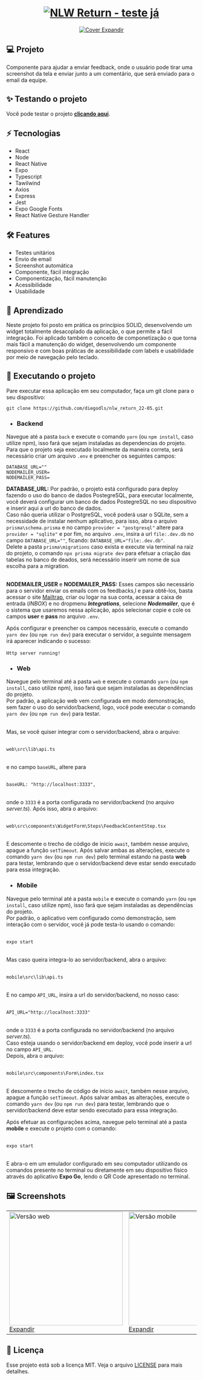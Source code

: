 <h1 dir="auto" align="center">
<a 
   target="_blank" 
   alt="NLW Return - teste já" 
   title="NLW Return - teste já"
   href="http://nlw-return-22-05.vercel.app/"> 
  <img 
     alt="NLW Return - teste já" 
     title="NLW Return - teste já"
     style="max-width: 100%; height="80"" 
     src="https://github.com/diegodls/nlw_return_22-05/blob/assets/icon.png?raw=true"/>
</a>  
</h1>
<p dir="auto" align="center">
  <a
    target="_blank"
    alt="Cover"
    title="Cover"
    href="https://github.com/diegodls/nlw_return_22-05/blob/assets/web-gif.gif?raw=true"
  >
    <img alt="Cover" title="Cover"
    style="max-width: 100%; height="80""
    src="https://github.com/diegodls/nlw_return_22-05/blob/assets/web-gif.gif?raw=true"/>
  Expandir
    </a>
</p>

## :computer: Projeto
Componente para ajudar a enviar feedback, onde o usuário pode tirar uma screenshot da tela e enviar junto a um comentário, que será enviado para o email da equipe.</br>

## :sparkles: Testando o projeto
Você pode testar o projeto **[clicando aqui](http://nlw-return-22-05.vercel.app/)**.</br>

## :zap: Tecnologias</h2>
<ul>
  <li>React</li>
  <li>Node</li>
  <li>React Native</li>
  <li>Expo</li>
  <li>Typescript</li>
  <li>Tawilwind</li>
  <li>Axios</li>
  <li>Express</li>
  <li>Jest</li>
  <li>Expo Google Fonts</li>
  <li>React Native Gesture Handler</li>
</ul>

## :hammer_and_wrench: Features
<ul>
  <li>Testes unitários</li>
  <li>Envio de email</li>
  <li>Screenshot automática</li>
  <li>Componente, fácil integração</li>
  <li>Componentização, fácil manutenção</li>
  <li>Acessibilidade</li>
  <li>Usabilidade</li> 
</ul>

## :dart: Aprendizado
Neste projeto foi posto em prática os princípios SOLID, desenvolvendo um widget totalmente desacoplado da aplicação, o que permite a fácil integração. Foi aplicado também o conceito de componetização o que torna mais fácil a manutenção do widget, desenvolvendo um componente responsivo e com boas práticas de acessibilidade com labels e usabilidade por meio de navegação pelo teclado.</br>

## :sparkler: Executando o projeto
Pare executar essa aplicação em seu computador, faça um git clone para o seu dispositivo:</br>

```
git clone https://github.com/diegodls/nlw_return_22-05.git
```

### <ul><li>Backend</li></ul>
Navegue até a pasta `back` e execute o comando `yarn` (ou `npm install`, caso utilize npm), isso fará que sejam instaladas as dependencias do projeto.</br>
Para que o projeto seja executado localmente da maneira correta, será necessário criar um arquivo `.env` e preencher os seguintes campos: </br>
```
DATABASE_URL=""
NODEMAILER_USER=
NODEMAILER_PASS=
```
**DATABASE_URL:** Por padrão, o projeto está configurado para deploy fazendo o uso do banco de dados PostegreSQL, para executar localmente, você deverá configurar um banco de dados PostegreSQL no seu dispositivo e inserir aqui a url do banco de dados.</br>
Caso não queria utilizar o PostgreSQL, você poderá usar o SQLite, sem a necessidade de instalar nenhum aplicativo, para isso, abra o arquivo `prisma\schema.prisma` e no campo `provider = "postgresql"` altere para ```provider = "sqlite"``` e por fim, no arquivo ```.env```, insira a url `file:.dev.db` no campo `DATABASE_URL=""`, ficando:  `DATABASE_URL="file:.dev.db"`.</br>
Delete a pasta `prisma\migrations` caso exista e execute via terminal na raiz do projeto, o comando `npx prisma migrate dev` para efetuar a criação das tabelas no banco de deados, será necessário inserir um nome de sua escolha para a migration.</br></br>

**NODEMAILER_USER** e **NODEMAILER_PASS:** Esses campos são necessário para o servidor enviar os emails com os feedbacks,l e para obtê-los, basta acessar o site [Mailtrap](https://mailtrap.io), criar ou logar na sua conta, acessar a caixa de entrada (_INBOX_) e no dropmenu **_Integrations_**, selecione **_Nodemailer_**, que é o sistema que usaremos nessa aplicação, após selecionar copie e cole os campos **user** e **pass** no arquivo `.env`.</br>

Após configurar e preencher os campos necessário, execute o comando `yarn dev` (ou `npm run dev`) para executar o servidor, a seguinte mensagem irá aparecer indicando o sucesso:</br></br>
`Http server running!`</br>

### <ul><li>Web</li></ul>
Navegue pelo terminal até a pasta `web` e execute o comando `yarn` (ou `npm install`, caso utilize npm), isso fará que sejam instaladas as dependências do projeto.</br>
Por padrão, a aplicação web vem configurada em modo demonstração, sem fazer o uso do servidor/backend, logo, você pode executar o comando `yarn dev` (ou `npm run dev`) para testar.</br></br>

Mas, se você quiser integrar com o servidor/backend, abra o arquivo:</br></br>

`web\src\lib\api.ts`</br></br>

e no campo `baseURL`, altere para</br></br>

`baseURL: "http://localhost:3333",`</br></br>

onde o `3333` é a porta configurada no servidor/backend (no arquivo _server.ts_). Após isso, abra o arquivo:</br></br>

`web\src\components\WidgetForm\Steps\FeedbackContentStep.tsx` </br></br>

E descomente o trecho de código de inicio `await`, também nesse arquivo, apague a função `setTimeout`. Após salvar ambas as alterações, execute o comando `yarn dev` (ou `npm run dev`) pelo terminal estando na pasta **web** para testar, lembrando que o servidor/backend deve estar sendo executado para essa integração.</br>

### <ul><li>Mobile</li></ul>
Navegue pelo terminal até a pasta `mobile` e execute o comando `yarn` (ou `npm install`, caso utilize npm), isso fará que sejam instaladas as dependências do projeto.</br>
Por padrão, o aplicativo vem configurado como demonstração, sem interação com o servidor, você já pode testa-lo usando o comando: </br></br>

`expo start`</br></br>

Mas caso queira integra-lo ao servidor/backend, abra o arquivo:</br></br>

`mobile\src\lib\api.ts`</br></br>

E no campo `API_URL`, insira a url do servidor/backend, no nosso caso:</br></br>

`API_URL="http://localhost:3333"`</br></br>

onde o `3333` é a porta configurada no servidor/backend (no arquivo _server.ts_).</br>
Caso esteja usando o servidor/backend em deploy, você pode inserir a url no campo `API_URL`.</br>
Depois, abra o arquivo:</br></br>

`mobile\src\components\Form\index.tsx`</br></br>

E descomente o trecho de código de inicio `await`, também nesse arquivo, apague a função `setTimeout`. Após salvar ambas as alterações, execute o comando `yarn dev` (ou `npm run dev`) para testar, lembrando que o servidor/backend deve estar sendo executado para essa integração.</br>

Após efetuar as configurações acima, navegue pelo terminal até a pasta **mobile** e execute o projeto com o comando:</br></br>

`expo start`</br></br>

E abra-o em um emulador configurado em seu computador utilizando os comandos presente no terminal ou diretamente em seu dispositivo físico através do aplicativo **Expo Go**, lendo o QR Code apresentado no terminal.</br>

## :framed_picture: Screenshots
<table>
  <tr>
    <td>
      <a 
         href="https://github.com/diegodls/nlw_return_22-05/blob/assets/web.png" 
         target="_blank" 
         alt="Versão web" 
         title="Versão web">
        <img 
           src="https://github.com/diegodls/nlw_return_22-05/blob/assets/web.png?raw=true" 
           alt="Versão web" 
           title="Versão web" 
           style="width="300" height="300""/></br>
        Expandir
      </a>
    </td>
     <td>
       <a href="https://github.com/diegodls/nlw_return_22-05/blob/assets/mobile.png" 
          target="_blank"
          alt="Versão mobile" 
          title="Versão mobile"
          >
         <img 
              src="https://github.com/diegodls/nlw_return_22-05/blob/assets/mobile.png?raw=true" 
              alt="Versão mobile" 
              title="Versão mobile"
              style="width="300" height="300""/></br>
         Expandir
       </a>
    </td>
  <tr>
<table>

## :page_facing_up: Licença
Esse projeto está sob a licença MIT. Veja o arquivo [LICENSE](https://github.com/diegodls/nlw_return_22-05/blob/main/LICENSE) para mais detalhes.</br>

